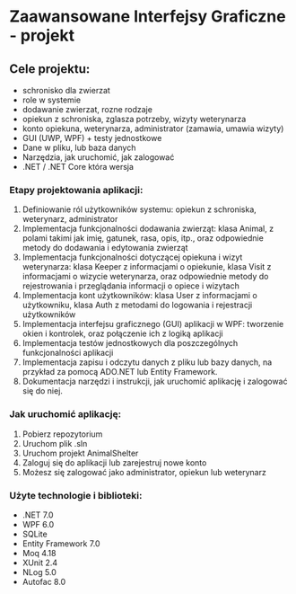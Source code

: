 # Zaawansowane Interfejsy Graficzne - projekt

## Cele projektu:

* schronisko dla zwierzat
* role w systemie
* dodawanie zwierzat, rozne rodzaje
* opiekun z schroniska, zglasza potrzeby, wizyty weterynarza
* konto opiekuna, weterynarza, administrator (zamawia, umawia wizyty)
* GUI (UWP, WPF) + testy jednostkowe
* Dane w pliku, lub baza danych
* Narzędzia, jak uruchomić, jak zalogować
* .NET / .NET Core która wersja

### Etapy projektowania aplikacji:
1. Definiowanie ról użytkowników systemu: opiekun z schroniska, weterynarz, administrator
2. Implementacja funkcjonalności dodawania zwierząt: klasa Animal, z polami takimi jak imię, gatunek, rasa, opis, itp., oraz odpowiednie metody do dodawania i edytowania zwierząt
3. Implementacja funkcjonalności dotyczącej opiekuna i wizyt weterynarza: klasa Keeper z informacjami o opiekunie, klasa Visit z informacjami o wizycie weterynarza, oraz odpowiednie metody do rejestrowania i przeglądania informacji o opiece i wizytach
4. Implementacja kont użytkowników: klasa User z informacjami o użytkowniku, klasa Auth z metodami do logowania i rejestracji użytkowników
5. Implementacja interfejsu graficznego (GUI) aplikacji w WPF: tworzenie okien i kontrolek, oraz połączenie ich z logiką aplikacji
6. Implementacja testów jednostkowych dla poszczególnych funkcjonalności aplikacji
7. Implementacja zapisu i odczytu danych z pliku lub bazy danych, na przykład za pomocą ADO.NET lub Entity Framework.
8. Dokumentacja narzędzi i instrukcji, jak uruchomić aplikację i zalogować się do niej.

### Jak uruchomić aplikację:
1. Pobierz repozytorium
2. Uruchom plik .sln
3. Uruchom projekt AnimalShelter
4. Zaloguj się do aplikacji lub zarejestruj nowe konto
5. Możesz się zalogować jako administrator, opiekun lub weterynarz

### Użyte technologie i biblioteki:  
* .NET 7.0
* WPF 6.0
* SQLite
* Entity Framework 7.0
* Moq 4.18
* XUnit 2.4
* NLog 5.0
* Autofac 8.0
